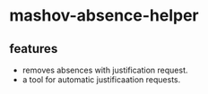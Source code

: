# mashov-absence-helper

## features 
- removes absences with justification request. 
- a tool for automatic justificaation requests. 
